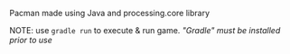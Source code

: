 Pacman made using Java and processing.core library

NOTE: use `gradle run` to execute & run game. *"Gradle" must be installed prior to use*
